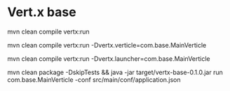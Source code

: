 # Vert.x base

mvn clean compile vertx:run

mvn clean compile vertx:run -Dvertx.verticle=com.base.MainVerticle

mvn clean compile vertx:run -Dvertx.launcher=com.base.MainVerticle

mvn clean package -DskipTests && java -jar target/vertx-base-0.1.0.jar run com.base.MainVerticle -conf src/main/conf/application.json